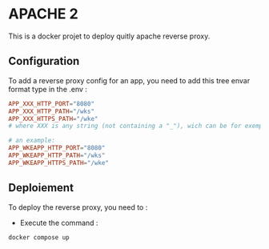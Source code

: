 # APACHE 2 

This is a docker projet to deploy quitly apache reverse proxy.

## Configuration

To add a reverse proxy config for an app, you need to add this tree envar format type in the .env : 

```conf
APP_XXX_HTTP_PORT="8080"
APP_XXX_HTTP_PATH="/wks"
APP_XXX_HTTPS_PATH="/wke"
# where XXX is any string (not containing a "_"), wich can be for exemple the name of your application.

# an example:
APP_WKEAPP_HTTP_PORT="8080"
APP_WKEAPP_HTTP_PATH="/wks"
APP_WKEAPP_HTTPS_PATH="/wke"

```
## Deploiement

To deploy the reverse proxy, you need to :

- Execute the command : 

```bash
docker compose up
```


